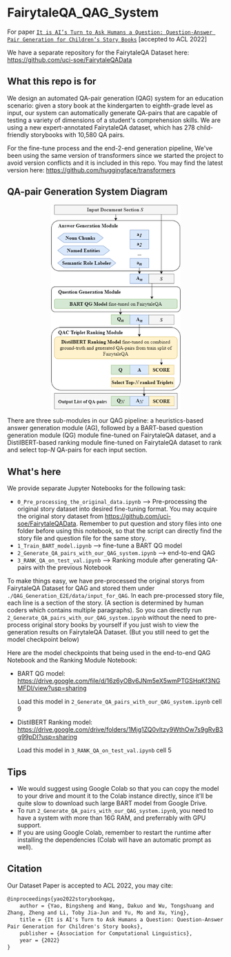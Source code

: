 # FairytaleQA_QAG_System

For paper [```It is AI’s Turn to Ask Humans a Question: Question-Answer Pair Generation for Children’s Story Books```](https://arxiv.org/abs/2109.03423/)  [accepted to ACL 2022]

We have a separate repository for the FairytaleQA Dataset here: https://github.com/uci-soe/FairytaleQAData

## What this repo is for
We design an automated QA-pair generation (QAG) system for an education scenario: given a story book at the kindergarten to eighth-grade level as input, our system can automatically generate QA-pairs that are capable of testing a variety of dimensions of a student's comprehension skills. We are using a new expert-annotated FairytaleQA dataset, which has 278 child-friendly storybooks with 10,580 QA pairs.

For the fine-tune process and the end-2-end generation pipeline, We've been using the same version of transformers since we started the project to avoid version conflicts and it is included in this repo. You may find the latest version here: https://github.com/huggingface/transformers

## QA-pair Generation System Diagram

<!-- ![](/QAG2.png "QA-pair Generation System Diagram") -->
<p align="middle">
  <img src="/QAG2.png" alt="QA-pair Generation System Diagram" width=300/>
</p>
  
There are three sub-modules in our QAG pipeline: a heuristics-based answer generation module (AG), followed by a BART-based question generation module (QG) module fine-tuned on FairytaleQA dataset, and a DistilBERT-based ranking module fine-tuned on FairytaleQA dataset to rank and select top-<em>N</em> QA-pairs for each input section.


## What's here
We provide separate Jupyter Notebooks for the following task: 

* ```0_Pre_processing_the_original_data.ipynb``` --> Pre-processing the original story dataset into desired fine-tuning format. You may acquire the original story dataset from https://github.com/uci-soe/FairytaleQAData. Remember to put question and story files into one folder before using this notebook, so that the script can directly find the story file and question file for the same story.
* ```1_Train_BART_model.ipynb``` --> fine-tune a BART QG model
* ```2_Generate_QA_pairs_with_our_QAG_system.ipynb``` --> end-to-end QAG
* ```3_RANK_QA_on_test_val.ipynb``` --> Ranking module after generating QA-pairs with the previous Notebook 


To make things easy, we have pre-processed the original storys from FairytaleQA Dataset for QAG and stored them under ```./QAG_Generation_E2E/data/input_for_QAG```. In each pre-processed story file, each line is a section of the story. (A section is determined by human coders which contains multiple paragraphs). So you can directly run ```2_Generate_QA_pairs_with_our_QAG_system.ipynb``` without the need to pre-process original story books by yourself if you just wish to view the generation results on FairytaleQA Dataset. (But you still need to get the model checkpoint below)

Here are the model checkpoints that being used in the end-to-end QAG Notebook and the Ranking Module Notebook: 
* BART QG model: https://drive.google.com/file/d/16z6yOBv6JNm5eX5wmPTGSHqKf3NGMFDI/view?usp=sharing

  Load this model in ```2_Generate_QA_pairs_with_our_QAG_system.ipynb``` cell 9

* DistilBERT Ranking model: https://drive.google.com/drive/folders/1Mjg1ZQ0vltzy9WthOw7s9gRvB3g99pDI?usp=sharing

  Load this model in ```3_RANK_QA_on_test_val.ipynb``` cell 5
 
## Tips
* We would suggest using Google Colab so that you can copy the model to your drive and mount it to the Colab instance directly, since it'll be quite slow to download such large BART model from Google Drive.
* To run ```2_Generate_QA_pairs_with_our_QAG_system.ipynb```, you need to have a system with more than 16G RAM, and preferrably with GPU support.
* If you are using Google Colab, remember to restart the runtime after installing the dependencies (Colab will have an automatic prompt as well).

## Citation
Our Dataset Paper is accepted to ACL 2022, you may cite:
```
@inproceedings{yao2022storybookqag,
    author = {Yao, Bingsheng and Wang, Dakuo and Wu, Tongshuang and Zhang, Zheng and Li, Toby Jia-Jun and Yu, Mo and Xu, Ying},
    title = {It is AI's Turn to Ask Humans a Question: Question-Answer Pair Generation for Children's Story books},
    publisher = {Association for Computational Linguistics},
    year = {2022}
}
```
